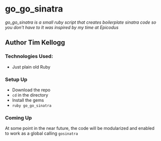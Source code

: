 # go_go_sinatra

_go_go_sinatra is a small ruby script that creates boilerplate sinatra code so you don't have to_
_It was inspired by my time at Epicodus_

## Author **Tim Kellogg**

### Technologies Used:

* Just plain old Ruby

### Setup Up

* Download the repo
* `cd` in the directory
* Install the gems
* `ruby go_go_sinatra`

### Coming Up
At some point in the near future, the code will be modularized and enabled to work as a global calling `gosinatra`
